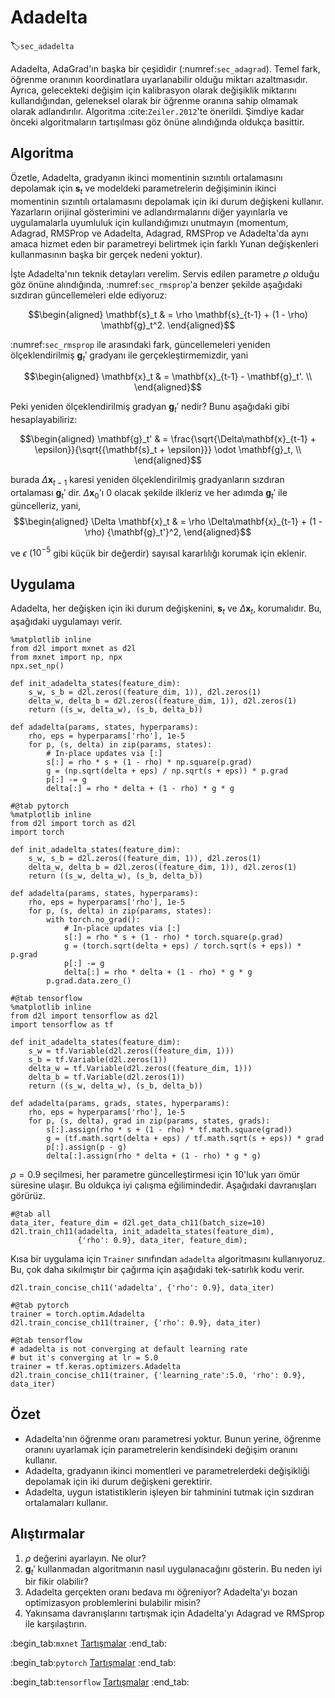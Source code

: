 # Adadelta
:label:`sec_adadelta`

Adadelta, AdaGrad'ın başka bir çeşididir (:numref:`sec_adagrad`). Temel fark, öğrenme oranının koordinatlara uyarlanabilir olduğu miktarı azaltmasıdır. Ayrıca, gelecekteki değişim için kalibrasyon olarak değişiklik miktarını kullandığından, geleneksel olarak bir öğrenme oranına sahip olmamak olarak adlandırılır. Algoritma :cite:`Zeiler.2012`'te önerildi. Şimdiye kadar önceki algoritmaların tartışılması göz önüne alındığında oldukça basittir.  

## Algoritma

Özetle, Adadelta, gradyanın ikinci momentinin sızıntılı ortalamasını depolamak için $\mathbf{s}_t$ ve modeldeki parametrelerin değişiminin ikinci momentinin sızıntılı ortalamasını depolamak için iki durum değişkeni kullanır. Yazarların orijinal gösterimini ve adlandırmalarını diğer yayınlarla ve uygulamalarla uyumluluk için kullandığımızı unutmayın (momentum, Adagrad, RMSProp ve Adadelta, Adagrad, RMSProp ve Adadelta'da aynı amaca hizmet eden bir parametreyi belirtmek için farklı Yunan değişkenleri kullanmasının başka bir gerçek nedeni yoktur).  

İşte Adadelta'nın teknik detayları verelim. Servis edilen parametre $\rho$ olduğu göz önüne alındığında, :numref:`sec_rmsprop`'a benzer şekilde aşağıdaki sızdıran güncellemeleri elde ediyoruz: 

$$\begin{aligned}
    \mathbf{s}_t & = \rho \mathbf{s}_{t-1} + (1 - \rho) \mathbf{g}_t^2.
\end{aligned}$$

:numref:`sec_rmsprop` ile arasındaki fark, güncellemeleri yeniden ölçeklendirilmiş $\mathbf{g}_t'$ gradyanı ile gerçekleştirmemizdir, yani

$$\begin{aligned}
    \mathbf{x}_t  & = \mathbf{x}_{t-1} - \mathbf{g}_t'. \\
\end{aligned}$$

Peki yeniden ölçeklendirilmiş gradyan $\mathbf{g}_t'$ nedir? Bunu aşağıdaki gibi hesaplayabiliriz: 

$$\begin{aligned}
    \mathbf{g}_t' & = \frac{\sqrt{\Delta\mathbf{x}_{t-1} + \epsilon}}{\sqrt{{\mathbf{s}_t + \epsilon}}} \odot \mathbf{g}_t, \\
\end{aligned}$$

burada $\Delta \mathbf{x}_{t-1}$ karesi yeniden ölçeklendirilmiş gradyanların sızdıran ortalaması $\mathbf{g}_t'$ dir. $\Delta \mathbf{x}_{0}$'ı $0$ olacak şekilde ilkleriz ve her adımda $\mathbf{g}_t'$ ile güncelleriz, yani,
$$\begin{aligned}
    \Delta \mathbf{x}_t & = \rho \Delta\mathbf{x}_{t-1} + (1 - \rho) {\mathbf{g}_t'}^2,
\end{aligned}$$

ve $\epsilon$ ($10^{-5}$ gibi küçük bir değerdir) sayısal kararlılığı korumak için eklenir. 

## Uygulama

Adadelta, her değişken için iki durum değişkenini, $\mathbf{s}_t$ ve $\Delta\mathbf{x}_t$, korumalıdır. Bu, aşağıdaki uygulamayı verir.

```{.python .input}
%matplotlib inline
from d2l import mxnet as d2l
from mxnet import np, npx
npx.set_np()

def init_adadelta_states(feature_dim):
    s_w, s_b = d2l.zeros((feature_dim, 1)), d2l.zeros(1)
    delta_w, delta_b = d2l.zeros((feature_dim, 1)), d2l.zeros(1)
    return ((s_w, delta_w), (s_b, delta_b))

def adadelta(params, states, hyperparams):
    rho, eps = hyperparams['rho'], 1e-5
    for p, (s, delta) in zip(params, states):
        # In-place updates via [:]
        s[:] = rho * s + (1 - rho) * np.square(p.grad)
        g = (np.sqrt(delta + eps) / np.sqrt(s + eps)) * p.grad
        p[:] -= g
        delta[:] = rho * delta + (1 - rho) * g * g
```

```{.python .input}
#@tab pytorch
%matplotlib inline
from d2l import torch as d2l
import torch

def init_adadelta_states(feature_dim):
    s_w, s_b = d2l.zeros((feature_dim, 1)), d2l.zeros(1)
    delta_w, delta_b = d2l.zeros((feature_dim, 1)), d2l.zeros(1)
    return ((s_w, delta_w), (s_b, delta_b))

def adadelta(params, states, hyperparams):
    rho, eps = hyperparams['rho'], 1e-5
    for p, (s, delta) in zip(params, states):
        with torch.no_grad():
            # In-place updates via [:]
            s[:] = rho * s + (1 - rho) * torch.square(p.grad)
            g = (torch.sqrt(delta + eps) / torch.sqrt(s + eps)) * p.grad
            p[:] -= g
            delta[:] = rho * delta + (1 - rho) * g * g
        p.grad.data.zero_()
```

```{.python .input}
#@tab tensorflow
%matplotlib inline
from d2l import tensorflow as d2l
import tensorflow as tf

def init_adadelta_states(feature_dim):
    s_w = tf.Variable(d2l.zeros((feature_dim, 1)))
    s_b = tf.Variable(d2l.zeros(1))
    delta_w = tf.Variable(d2l.zeros((feature_dim, 1)))
    delta_b = tf.Variable(d2l.zeros(1))
    return ((s_w, delta_w), (s_b, delta_b))

def adadelta(params, grads, states, hyperparams):
    rho, eps = hyperparams['rho'], 1e-5
    for p, (s, delta), grad in zip(params, states, grads):
        s[:].assign(rho * s + (1 - rho) * tf.math.square(grad))
        g = (tf.math.sqrt(delta + eps) / tf.math.sqrt(s + eps)) * grad
        p[:].assign(p - g)
        delta[:].assign(rho * delta + (1 - rho) * g * g)
```

$\rho = 0.9$ seçilmesi, her parametre güncelleştirmesi için 10'luk yarı ömür süresine ulaşır. Bu oldukça iyi çalışma eğilimindedir. Aşağıdaki davranışları görürüz.

```{.python .input}
#@tab all
data_iter, feature_dim = d2l.get_data_ch11(batch_size=10)
d2l.train_ch11(adadelta, init_adadelta_states(feature_dim),
               {'rho': 0.9}, data_iter, feature_dim);
```

Kısa bir uygulama için `Trainer` sınıfından `adadelta` algoritmasını kullanıyoruz. Bu, çok daha sıkılmıştır bir çağırma için aşağıdaki tek-satırlık kodu verir.

```{.python .input}
d2l.train_concise_ch11('adadelta', {'rho': 0.9}, data_iter)
```

```{.python .input}
#@tab pytorch
trainer = torch.optim.Adadelta
d2l.train_concise_ch11(trainer, {'rho': 0.9}, data_iter)
```

```{.python .input}
#@tab tensorflow
# adadelta is not converging at default learning rate
# but it's converging at lr = 5.0
trainer = tf.keras.optimizers.Adadelta
d2l.train_concise_ch11(trainer, {'learning_rate':5.0, 'rho': 0.9}, data_iter)
```

## Özet

* Adadelta'nın öğrenme oranı parametresi yoktur. Bunun yerine, öğrenme oranını uyarlamak için parametrelerin kendisindeki değişim oranını kullanır. 
* Adadelta, gradyanın ikinci momentleri ve parametrelerdeki değişikliği depolamak için iki durum değişkeni gerektirir. 
* Adadelta, uygun istatistiklerin işleyen bir tahminini tutmak için sızdıran ortalamaları kullanır. 

## Alıştırmalar

1. $\rho$ değerini ayarlayın. Ne olur?
1. $\mathbf{g}_t'$ kullanmadan algoritmanın nasıl uygulanacağını gösterin. Bu neden iyi bir fikir olabilir?
1. Adadelta gerçekten oranı bedava mı öğreniyor? Adadelta'yı bozan optimizasyon problemlerini bulabilir misin?
1. Yakınsama davranışlarını tartışmak için Adadelta'yı Adagrad ve RMSprop ile karşılaştırın.

:begin_tab:`mxnet`
[Tartışmalar](https://discuss.d2l.ai/t/357)
:end_tab:

:begin_tab:`pytorch`
[Tartışmalar](https://discuss.d2l.ai/t/1076)
:end_tab:

:begin_tab:`tensorflow`
[Tartışmalar](https://discuss.d2l.ai/t/1077)
:end_tab:

